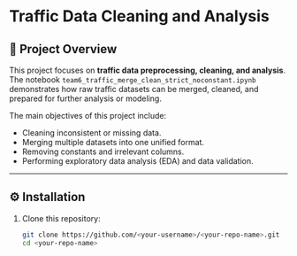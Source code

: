 # Traffic Data Cleaning and Analysis

## 📘 Project Overview
This project focuses on **traffic data preprocessing, cleaning, and analysis**.
The notebook `team6_traffic_merge_clean_strict_noconstant.ipynb` demonstrates how raw traffic datasets can be merged, cleaned, and prepared for further analysis or modeling.

The main objectives of this project include:
- Cleaning inconsistent or missing data.
- Merging multiple datasets into one unified format.
- Removing constants and irrelevant columns.
- Performing exploratory data analysis (EDA) and data validation.

---

## ⚙️ Installation

1. Clone this repository:
   ```bash
   git clone https://github.com/<your-username>/<your-repo-name>.git
   cd <your-repo-name>
